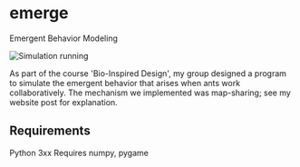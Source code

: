 # emerge
Emergent Behavior Modeling

![Simulation running](emerge-gif.gif)

As part of the course 'Bio-Inspired Design', my group designed a program to simulate the emergent behavior that arises when ants work collaboratively. The mechanism we implemented was map-sharing; see my website post for explanation.

## Requirements
Python 3xx
Requires numpy, pygame
